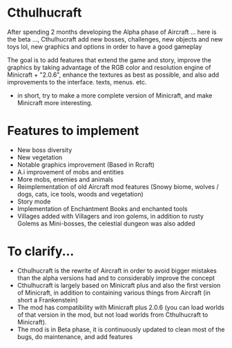 # Cthulhucraft
After spending 2 months developing the Alpha phase of Aircraft ... here is the beta ..., Cthulhucraft add new bosses, challenges, new objects and new toys lol, new graphics and options in order to have a good gameplay

The goal is to add features that extend the game and story, improve the graphics by taking advantage of the RGB color and resolution engine of Minicraft + "2.0.6", enhance the textures as best as possible, and also add improvements to the interface. texts, menus. etc.

- in short, try to make a more complete version of Minicraft, and make Minicraft more interesting.


# Features to implement
- New boss diversity
- New vegetation
- Notable graphics improvement (Based in Rcraft)
- A.i improvement of mobs and entities
- More mobs, enemies and animals
- Reimplementation of old Aircraft mod features (Snowy biome, wolves / dogs, cats, ice tools, woods and vegetation)
- Story mode
- Implementation of Enchantment Books and enchanted tools
- Villages added with Villagers and iron golems, in addition to rusty Golems as Mini-bosses, the celestial dungeon was also added


# To clarify...
- Cthulhucraft is the rewrite of Aircraft in order to avoid bigger mistakes than the alpha versions had and to considerably improve the concept
- Cthulhucraft is largely based on Minicraft plus and also the first version of Minicraft, in addition to containing various things from Aircraft (in short a Frankenstein)
- The mod has compatibility with Minicraft plus 2.0.6 (you can load worlds of that version in the mod, but not load worlds from Cthulhucraft to Minicraft).
- The mod is in Beta phase, it is continuously updated to clean most of the bugs, do maintenance, and add features

